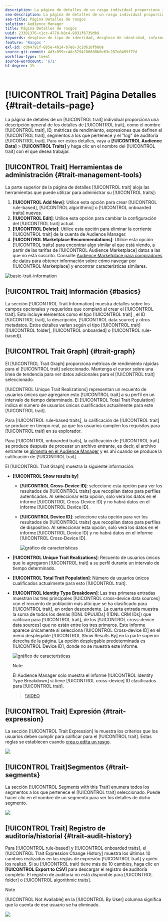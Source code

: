 ```yaml
---
description: La página de detalles de un rasgo individual proporciona información general sobre información como el nombre del rasgo, el ID, las métricas de rendimiento, las expresiones que definen el rasgo, los segmentos a los que pertenece y el registro de auditoría de rasgos. Para ver estos detalles, vaya a Datos de audiencia > Características y haga clic en el nombre de la característica con la que desee trabajar.
seo-description: La página de detalles de un rasgo individual proporciona información general sobre información como el nombre del rasgo, el ID, las métricas de rendimiento, las expresiones que definen el rasgo, los segmentos a los que pertenece y el registro de auditoría de rasgos. Para ver estos detalles, vaya a Datos de audiencia > Características y haga clic en el nombre de la característica con la que desee trabajar.
seo-title: Página Detalles de rasgos
solution: Audience Manager
title: Página Detalles de rasgos
uuid: 23301376-c1cc-4778-b8c4-9831f6739db9
keywords: desglose de tipo de identidad, desglose de identidad, informe de identidad de audiencia, entre dispositivos, ID entre dispositivos, ID de dispositivo
feature: 'Rasgos '
exl-id: c0b4791f-885e-4b14-b7e8-3c2d618fb80e
source-git-commit: 4d3c859cc4dc5294286680b0e63c287e0409f7fd
workflow-type: tm+mt
source-wordcount: '671'
ht-degree: 1%

---
```


# [!UICONTROL Trait] Página Detalles  {#trait-details-page}

La página de detalles de un [!UICONTROL trait] individual proporciona una descripción general de los detalles de [!UICONTROL trait], como el nombre [!UICONTROL trait], ID, métricas de rendimiento, expresiones que definen el [!UICONTROL trait], segmentos a los que pertenece y el &quot;log&quot; de auditoría [!UICONTROL trait]. Para ver estos detalles, vaya a **[!UICONTROL Audience Data]** > **[!UICONTROL Traits]** y haga clic en el nombre del [!UICONTROL trait] con el que desea trabajar.

## [!UICONTROL Trait] Herramientas de administración  {#trait-management-tools}

La parte superior de la página de detalles [!UICONTROL trait] aloja las herramientas que puede utilizar para administrar su [!UICONTROL traits]:

1. **[!UICONTROL Add New]**: Utilice esta opción para crear  [!UICONTROL rule-based],  [!UICONTROL algorithmic] o  [!UICONTROL onboarded traits] nuevos.
2. **[!UICONTROL Edit]**: Utilice esta opción para cambiar la configuración del  [!UICONTROL trait] actual.
3. **[!UICONTROL Delete]**: Utilice esta opción para eliminar la corriente  [!UICONTROL trait] de la cuenta de Audience Manager.
4. **[!UICONTROL Marketplace Recommendations]**: Utilice esta opción  [!UICONTROL traits] para encontrar algo similar al que está viendo, a partir de las tarifas de  [!UICONTROL Audience Marketplace] datos a las que no está suscrito. Consulte [Audience Marketplace para compradores de datos](../audience-marketplace/marketplace-data-buyers/marketplace-data-buyers.md) para obtener información sobre cómo navegar por [!UICONTROL Marketplace] y encontrar características similares.

![basic-trait-information](assets/basic-trait-information.png)

## [!UICONTROL Trait] Información {#basics}

La sección [!UICONTROL Trait Information] muestra detalles sobre los campos opcionales y requeridos que completó al crear el [!UICONTROL trait]. Esto incluye elementos como el tipo [!UICONTROL trait] , el ID [!UICONTROL trait], la descripción, [!UICONTROL data source] y otros metadatos. Estos detalles varían según el tipo [!UICONTROL trait] ([!UICONTROL folder], [!UICONTROL onboarded] o [!UICONTROL rule-based]).

## [!UICONTROL Trait Graph] {#trait-graph}

El [!UICONTROL Trait Graph] proporciona métricas de rendimiento rápidas para el [!UICONTROL trait] seleccionado. Mantenga el cursor sobre una línea de tendencia para ver datos adicionales para el [!UICONTROL trait] seleccionado.

[!UICONTROL Unique Trait Realizations] representan un recuento de usuarios únicos que agregaron esto  [!UICONTROL trait] a su perfil en un intervalo de tiempo determinado. El [!UICONTROL Total Trait Population] indica el número de usuarios únicos cualificados actualmente para este [!UICONTROL trait].

Para [!UICONTROL rule-based traits], la calificación de [!UICONTROL trait] se produce en tiempo real, ya que los usuarios cumplen los requisitos para [!UICONTROL trait] en su explorador.

Para [!UICONTROL onboarded traits], la calificación de [!UICONTROL trait] se produce después de procesar un archivo entrante, es decir, el archivo entrante se [alimenta en el Audience Manager](../../faq/faq-inbound-data-ingestion.md) y es ahí cuando se produce la calificación de [!UICONTROL trait].

El [!UICONTROL Trait Graph] muestra la siguiente información:

* **[!UICONTROL Show results by]**
   * **[!UICONTROL Cross-Device ID]**: seleccione esta opción para ver los resultados de  [!UICONTROL traits] que recopilan datos para perfiles autenticados. Al seleccionar esta opción, solo verá los datos en el informe [!UICONTROL Cross-Device ID] y no habrá datos en el informe [!UICONTROL Device ID].
   * **[!UICONTROL Device ID]**: seleccione esta opción para ver los resultados de  [!UICONTROL traits] que recopilan datos para perfiles de dispositivo. Al seleccionar esta opción, solo verá los datos en el informe [!UICONTROL Device ID] y no habrá datos en el informe [!UICONTROL Cross-Device ID].

      ![gráfico de características](assets/trait-summary.gif)

* **[!UICONTROL Unique Trait Realizations]**: Recuento de usuarios únicos que lo agregaron  [!UICONTROL trait] a su perfil durante un intervalo de tiempo determinado.
* **[!UICONTROL Total Trait Population]**: Número de usuarios únicos cualificados actualmente para esto  [!UICONTROL trait].

* **[!UICONTROL Identity Type Breakdown]**: Las tres primeras entradas muestran las tres principales  [!UICONTROL cross-device data sources] con el recuento de población más alto que se ha clasificado para  [!UICONTROL trait], en orden descendente. La cuarta entrada muestra la suma de todos los demás [!DNL DPUUIDs] ([!DNL CRM IDs]) que califican para [!UICONTROL trait], de los [!UICONTROL cross-device data sources] que no están entre los tres primeros. Este informe aparece únicamente si selecciona [!UICONTROL Cross-device ID] en el menú desplegable [!UICONTROL Show Results By] en la parte superior derecha de la página. La opción desplegable predeterminada es [!UICONTROL Device ID], donde no se muestra este informe.

   ![gráfico de características](assets/trait-identity.png)

   >[!NOTE]
   >
   >El Audience Manager solo muestra el informe [!UICONTROL Identity Type Breakdown] si tiene [!UICONTROL cross-device] ID clasificados para [!UICONTROL trait].

   >[!VIDEO](https://video.tv.adobe.com/v/27977/)

## [!UICONTROL Trait] Expresión {#trait-expression}

La sección [!UICONTROL Trait Expression] le muestra los criterios que los usuarios deben cumplir para calificar para el [!UICONTROL trait]. Estas reglas se establecen cuando [crea o edita un rasgo](../../features/traits/about-trait-builder.md).

![](assets/traitExpression.png)

## [!UICONTROL Trait]Segmentos {#trait-segments}

La sección [!UICONTROL Segments with this Trait] enumera todos los segmentos a los que pertenece el [!UICONTROL trait] seleccionado. Puede hacer clic en el nombre de un segmento para ver los detalles de dicho segmento.

![](assets/traitSegments.png)

## [!UICONTROL Trait] Registro de auditoría/historial  {#trait-audit-history}

Para [!UICONTROL rule-based] y [!UICONTROL onboarded traits], el [!UICONTROL Trait Expression Change History] muestra los últimos 10 cambios realizados en las reglas de expresión [!UICONTROL trait] y quién los realizó. Si su [!UICONTROL trait] tiene más de 10 cambios, haga clic en **[!UICONTROL Export to CSV]** para descargar el registro de auditoría completo. El registro de auditoría no está disponible para [!UICONTROL folder] o [!UICONTROL algorithmic traits].

>[!NOTE]
>
>[!UICONTROL Not Available] en la  [!UICONTROL By User] columna significa que la cuenta de ese usuario se ha eliminado.

![](assets/traitHistory.png)
